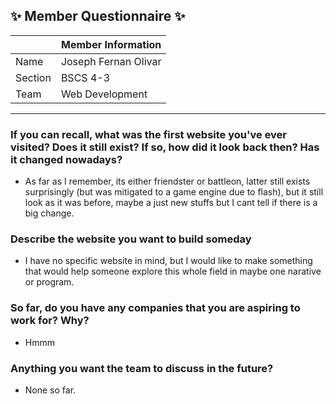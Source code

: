 ## :sparkles: Member Questionnaire :sparkles:

|                        | Member Information                                                          |
|------------------------|-----------------------------------------------------------------------------|
| Name                   | Joseph Fernan Olivar                                                        |
| Section                | BSCS 4-3                                                                    |
| Team                   | Web Development                                                             |

-------

### If you can recall, what was the first website you've ever visited? Does it still exist? If so, how did it look back then? Has it changed nowadays?
- As far as I remember, its either friendster or battleon, latter still exists surprisingly (but was mitigated to a game engine due to flash), but it still look as it was before, maybe a just new stuffs but I cant tell if there is a big change.

### Describe the website you want to build someday
- I have no specific website in mind, but I would like to make something that would help someone explore this whole field in maybe one narative or program.

### So far, do you have any companies that you are aspiring to work for? Why?
- Hmmm

### Anything you want the team to discuss in the future?
- None so far. 
